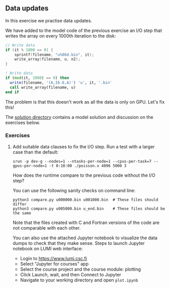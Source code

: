 ## Data updates

In this exercise we practise data updates.

We have added to the model code of the previous exercise an I/O step that writes the array on every 1000th iteration to the disk:

```cpp
// Write data
if (it % 1000 == 0) {
    sprintf(filename, "u%06d.bin", it);
    write_array(filename, u, n2);
}
```

```fortranfree
! Write data
if (mod(it, 1000) == 0) then
  write(filename, '(A,I6.6,A)') 'u', it, '.bin'
  call write_array(filename, u)
end if
```

The problem is that this doesn't work as all the data is only on GPU.
Let's fix this!

The [solution directory](solution/) contains a model solution and discussion on the exercises below.

### Exercises

1. Add suitable data clauses to fix the I/O step.
   Run a test with a larger case than the default:

       srun -p dev-g --nodes=1 --ntasks-per-node=1 --cpus-per-task=7 --gpus-per-node=1 -t 0:10:00 ./poisson.x 4096 5000 3

   How does the runtime compare to the previous code without the I/O step?

   You can use the following sanity checks on command line:

       python3 compare.py u000000.bin u001000.bin  # These files should differ
       python3 compare.py u005000.bin u_end.bin    # These files should be the same

   Note that the files created with C and Fortran versions of the code are not comparable with each other.

   You can also use the attached Jupyter notebook to visualize the data dumps to check that they make sense.
   Steps to launch Jupyter notebook on LUMI web interface:
   - Login to https://www.lumi.csc.fi
   - Select "Jupyter for courses" app
   - Select the course project and the course module: plotting
   - Click Launch, wait, and then Connect to Jupyter
   - Navigate to your working directory and open `plot.ipynb`
